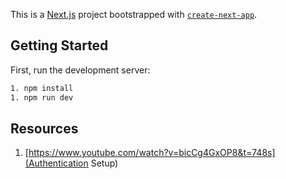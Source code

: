 This is a [Next.js](https://nextjs.org) project bootstrapped with [`create-next-app`](https://nextjs.org/docs/app/api-reference/cli/create-next-app).

## Getting Started

First, run the development server:

```bash
1. npm install
1. npm run dev
```

## Resources
1. [https://www.youtube.com/watch?v=bicCg4GxOP8&t=748s](Authentication Setup)

